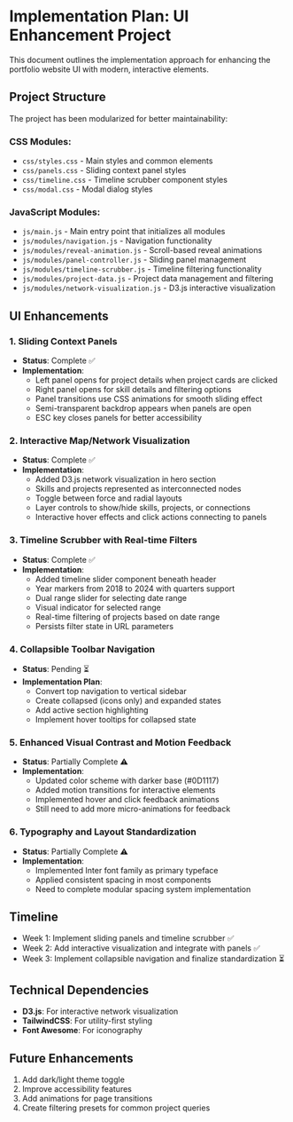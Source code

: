 # Implementation Plan: UI Enhancement Project

This document outlines the implementation approach for enhancing the portfolio website UI with modern, interactive elements.

## Project Structure

The project has been modularized for better maintainability:

### CSS Modules:
- `css/styles.css` - Main styles and common elements
- `css/panels.css` - Sliding context panel styles
- `css/timeline.css` - Timeline scrubber component styles
- `css/modal.css` - Modal dialog styles

### JavaScript Modules:
- `js/main.js` - Main entry point that initializes all modules
- `js/modules/navigation.js` - Navigation functionality
- `js/modules/reveal-animation.js` - Scroll-based reveal animations
- `js/modules/panel-controller.js` - Sliding panel management
- `js/modules/timeline-scrubber.js` - Timeline filtering functionality
- `js/modules/project-data.js` - Project data management and filtering
- `js/modules/network-visualization.js` - D3.js interactive visualization

## UI Enhancements

### 1. Sliding Context Panels
- **Status**: Complete ✅
- **Implementation**:
  - Left panel opens for project details when project cards are clicked
  - Right panel opens for skill details and filtering options
  - Panel transitions use CSS animations for smooth sliding effect
  - Semi-transparent backdrop appears when panels are open
  - ESC key closes panels for better accessibility

### 2. Interactive Map/Network Visualization
- **Status**: Complete ✅
- **Implementation**:
  - Added D3.js network visualization in hero section
  - Skills and projects represented as interconnected nodes
  - Toggle between force and radial layouts
  - Layer controls to show/hide skills, projects, or connections
  - Interactive hover effects and click actions connecting to panels

### 3. Timeline Scrubber with Real-time Filters
- **Status**: Complete ✅
- **Implementation**:
  - Added timeline slider component beneath header
  - Year markers from 2018 to 2024 with quarters support
  - Dual range slider for selecting date range
  - Visual indicator for selected range
  - Real-time filtering of projects based on date range
  - Persists filter state in URL parameters

### 4. Collapsible Toolbar Navigation
- **Status**: Pending ⏳
- **Implementation Plan**:
  - Convert top navigation to vertical sidebar
  - Create collapsed (icons only) and expanded states
  - Add active section highlighting
  - Implement hover tooltips for collapsed state

### 5. Enhanced Visual Contrast and Motion Feedback
- **Status**: Partially Complete ⚠️
- **Implementation**:
  - Updated color scheme with darker base (#0D1117)
  - Added motion transitions for interactive elements
  - Implemented hover and click feedback animations
  - Still need to add more micro-animations for feedback

### 6. Typography and Layout Standardization
- **Status**: Partially Complete ⚠️
- **Implementation**:
  - Implemented Inter font family as primary typeface
  - Applied consistent spacing in most components
  - Need to complete modular spacing system implementation

## Timeline

- Week 1: Implement sliding panels and timeline scrubber ✅
- Week 2: Add interactive visualization and integrate with panels ✅
- Week 3: Implement collapsible navigation and finalize standardization ⏳

## Technical Dependencies

- **D3.js**: For interactive network visualization
- **TailwindCSS**: For utility-first styling
- **Font Awesome**: For iconography

## Future Enhancements

1. Add dark/light theme toggle
2. Improve accessibility features
3. Add animations for page transitions
4. Create filtering presets for common project queries
